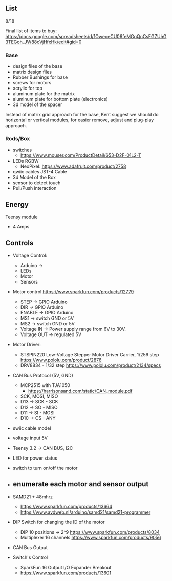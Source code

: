 ## List

8/18

Final list of items to buy:
https://docs.google.com/spreadsheets/d/1OweoeCU06feMGqQnCsFGZUhG3TEGoh_JW88oVjHfxHk/edit#gid=0


### Base

- design files of the base
- matrix design files
- Rubber Bushings for base
- screws for motors
- acrylic for top
- aluminum plate for the matrix
- aluminum plate for bottom plate (electronics)
- 3d model of the spacer

Instead of matrix grid approach for the base, Kent suggest we should do horizontal or vertical modules, for easier remove, adjust and plug-play approach.

### Rods/Box

- switches
  - https://www.mouser.com/ProductDetail/653-D2F-01L2-T
- LEDs RGBW
  - NeoPixel:
    https://www.adafruit.com/product/2758
- qwiic cables JST-4 Cable
- 3d Model of the Box
- sensor to detect touch
- Pull/Push interaction

## Energy

Teensy module
  - 4 Amps

## Controls

 - Voltage Control:
   - Arduino ->
   - LEDs
   - Motor
   - Sensors

 - Motor control https://www.sparkfun.com/products/12779
    - STEP    -> GPIO Arduino
    - DIR    -> GPIO Arduino
    - ENABLE -> GPIO Arduino
    - MS1 -> switch GND or 5V
    - MS2 -> switch GND or 5V
    - Voltage IN  -> Power supply range from 6V to 30V.
    - Voltage OUT -> regulated 5V

- Motor Driver:
    - STSPIN220 Low-Voltage Stepper Motor Driver Carrier,  1/256 step https://www.pololu.com/product/2876
    - DRV8834 - 1/32 step https://www.pololu.com/product/2134/specs

 - CAN Bus Protocol (5V, GND)
    - MCP2515  with TJA1050
        - https://harrisonsand.com/static/CAN_module.pdf
    - SCK, MOSI, MISO
    - D13 -> SCK - SCK
    - D12 -> SO  - MISO
    - D11 -> SI  - MOSI
    - D10 -> CS  - ANY
 - swiic cable model
 - voltage input 5V
 - Teensy 3.2 -> CAN BUS, I2C
 - LED for power status
 - switch to turn on/off the motor
 - enumerate each motor and sensor output
      -
 - SAMD21  + 48mhrz
    - https://www.sparkfun.com/products/13664
    - https://www.avdweb.nl/arduino/samd21/samd21-programmer
 - DIP Switch for changing the ID of the motor
    - DIP 10 positions -> 2^9
      https://www.sparkfun.com/products/8034
    - Multiplexer   16 channels
      https://www.sparkfun.com/products/9056
  - CAN Bus Output
  - Switch's Control
      - SparkFun 16 Output I/O Expander Breakout
      - https://www.sparkfun.com/products/13601
